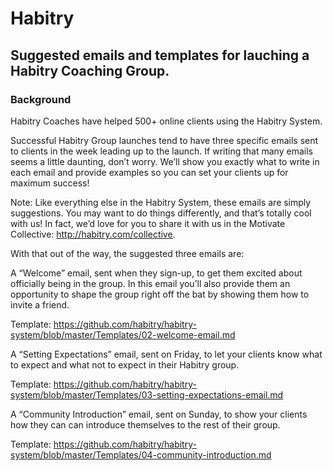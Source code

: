 # Habitry
## Suggested emails and templates for lauching a Habitry Coaching Group.
### Background

Habitry Coaches have helped 500+ online clients using the Habitry System.

Successful Habitry Group launches tend to have three specific emails sent to clients in the week leading up to the launch. If writing that many emails seems a little daunting, don’t worry. We’ll show you exactly what to write in each email and provide examples so you can set your clients up for maximum success!

Note: Like everything else in the Habitry System, these emails are simply suggestions. You may want to do things differently, and that’s totally cool with us! In fact, we’d love for you to share it with us in the Motivate Collective: http://habitry.com/collective.

With that out of the way, the suggested three emails are:

A “Welcome” email, sent when they sign-up, to get them excited about officially being in the group. In this email you’ll also provide them an opportunity to shape the group right off the bat by showing them how to invite a friend. 

Template: https://github.com/habitry/habitry-system/blob/master/Templates/02-welcome-email.md

A “Setting Expectations” email, sent on Friday, to let your clients know what to expect and what not to expect in their Habitry group. 

Template: https://github.com/habitry/habitry-system/blob/master/Templates/03-setting-expectations-email.md

A “Community Introduction” email, sent on Sunday, to show your clients how they can  can introduce themselves to the rest of their group.

Template: https://github.com/habitry/habitry-system/blob/master/Templates/04-community-introduction.md
